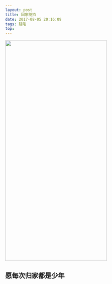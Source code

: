 ```yaml
---
layout: post
title: 回家随拍 
date: 2017-08-05 20:16:09
tags: 随笔
top: 
---
```

<img src="https://ws3.sinaimg.cn/large/006tKfTcgy1ficl0ciiyij31kw16ohdt.jpg" width=80% height=700px>

## 愿每次归家都是少年
